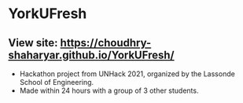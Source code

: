 # YorkUFresh
## View site: https://choudhry-shaharyar.github.io/YorkUFresh/
- Hackathon project from UNHack 2021, organized by the Lassonde School of Engineering. 
- Made within 24 hours with a group of 3 other students.

